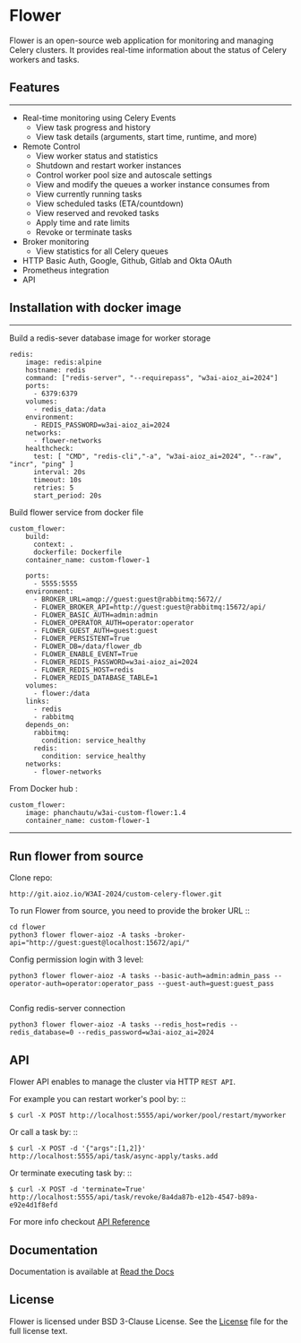 # Flower

Flower is an open-source web application for monitoring and managing Celery clusters.
It provides real-time information about the status of Celery workers and tasks.

## Features
--------

- Real-time monitoring using Celery Events
    - View task progress and history
    - View task details (arguments, start time, runtime, and more)
- Remote Control
    - View worker status and statistics
    - Shutdown and restart worker instances
    - Control worker pool size and autoscale settings
    - View and modify the queues a worker instance consumes from
    - View currently running tasks
    - View scheduled tasks (ETA/countdown)
    - View reserved and revoked tasks
    - Apply time and rate limits
    - Revoke or terminate tasks
- Broker monitoring
    - View statistics for all Celery queues
- HTTP Basic Auth, Google, Github, Gitlab and Okta OAuth
- Prometheus integration
- API

## Installation with docker image
------------
Build a redis-sever database image for worker storage

```
redis:
    image: redis:alpine
    hostname: redis
    command: ["redis-server", "--requirepass", "w3ai-aioz_ai=2024"]
    ports:
      - 6379:6379
    volumes:
      - redis_data:/data
    environment:
      - REDIS_PASSWORD=w3ai-aioz_ai=2024
    networks:
      - flower-networks
    healthcheck:
      test: [ "CMD", "redis-cli","-a", "w3ai-aioz_ai=2024", "--raw", "incr", "ping" ]
      interval: 20s
      timeout: 10s
      retries: 5
      start_period: 20s

```

Build flower service from docker file

```
custom_flower:
    build:
      context: .
      dockerfile: Dockerfile
    container_name: custom-flower-1
    
    ports:
      - 5555:5555
    environment:
      - BROKER_URL=amqp://guest:guest@rabbitmq:5672//
      - FLOWER_BROKER_API=http://guest:guest@rabbitmq:15672/api/
      - FLOWER_BASIC_AUTH=admin:admin
      - FLOWER_OPERATOR_AUTH=operator:operator
      - FLOWER_GUEST_AUTH=guest:guest
      - FLOWER_PERSISTENT=True
      - FLOWER_DB=/data/flower_db
      - FLOWER_ENABLE_EVENT=True
      - FLOWER_REDIS_PASSWORD=w3ai-aioz_ai=2024
      - FLOWER_REDIS_HOST=redis
      - FLOWER_REDIS_DATABASE_TABLE=1
    volumes:
      - flower:/data
    links:
      - redis
      - rabbitmq
    depends_on:
      rabbitmq:
        condition: service_healthy 
      redis:
        condition: service_healthy      
    networks:
      - flower-networks
```

From Docker hub :
```
custom_flower:
    image: phanchautu/w3ai-custom-flower:1.4
    container_name: custom-flower-1

```
-----

## Run flower from source

Clone repo:
```
http://git.aioz.io/W3AI-2024/custom-celery-flower.git
```

To run Flower from source, you need to provide the broker URL ::

```    
cd flower
python3 flower flower-aioz -A tasks -broker-api="http://guest:guest@localhost:15672/api/"

```

Config permission login with 3 level:

```
python3 flower flower-aioz -A tasks --basic-auth=admin:admin_pass --operator-auth=operator:operator_pass --guest-auth=guest:guest_pass


```

Config redis-server connection

```
python3 flower flower-aioz -A tasks --redis_host=redis --redis_database=0 --redis_password=w3ai-aioz_ai=2024

```

API
---

Flower API enables to manage the cluster via HTTP `REST API`.

For example you can restart worker's pool by: ::

    $ curl -X POST http://localhost:5555/api/worker/pool/restart/myworker

Or call a task by: ::

    $ curl -X POST -d '{"args":[1,2]}' http://localhost:5555/api/task/async-apply/tasks.add

Or terminate executing task by: ::

    $ curl -X POST -d 'terminate=True' http://localhost:5555/api/task/revoke/8a4da87b-e12b-4547-b89a-e92e4d1f8efd

For more info checkout [API Reference](https://flower.readthedocs.io/en/latest/api.html)

Documentation
-------------

Documentation is available at [Read the Docs](https://flower.readthedocs.io)

License
-------

Flower is licensed under BSD 3-Clause License.
See the [License](https://github.com/mher/flower/blob/master/LICENSE) file for the full license text.
